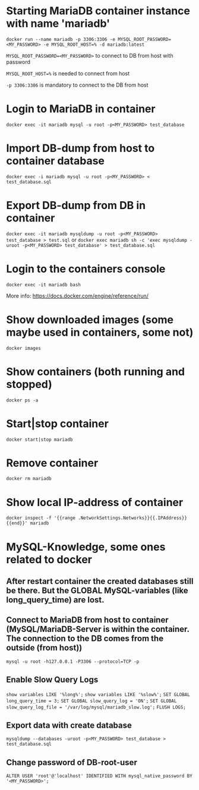 
# Starting MariaDB container instance with name 'mariadb'

```docker run --name mariadb -p 3306:3306 -e MYSQL_ROOT_PASSWORD=<MY_PASSWORD> -e MYSQL_ROOT_HOST=% -d mariadb:latest```

```MYSQL_ROOT_PASSWORD=<MY_PASSWORD>```
to connect to DB from host with password

```MYSQL_ROOT_HOST=%```
is needed to connect from host

```-p 3306:3306```
is mandatory to connect to the DB from host

# Login to MariaDB in container
```docker exec -it mariadb mysql -u root -p<MY_PASSWORD> test_database```


# Import DB-dump from host to container database
```docker exec -i mariadb mysql -u root -p<MY_PASSWORD> < test_database.sql```

# Export DB-dump from DB in container
```docker exec -it mariadb mysqldump -u root -p<MY_PASSWORD> test_database > test.sql```
or
```docker exec mariadb sh -c 'exec mysqldump -uroot -p<MY_PASSWORD> test_database' > test_database.sql```

# Login to the containers console
```docker exec -it mariadb bash```

More info: https://docs.docker.com/engine/reference/run/

# Show downloaded images (some maybe used in containers, some not)
```docker images```

# Show containers (both running and stopped)
```docker ps -a```

# Start|stop container
```docker start|stop mariadb```

# Remove container
```docker rm mariadb```

# Show local IP-address of container
```docker inspect -f '{{range .NetworkSettings.Networks}}{{.IPAddress}}{{end}}' mariadb```



# MySQL-Knowledge, some ones related to docker

## After restart container the created databases still be there. But the GLOBAL MySQL-variables (like long_query_time) are lost.

## Connect to MariaDB from host to container (MySQL/MariaDB-Server is within the container. The connection to the DB comes from the outside (from host))
```mysql -u root -h127.0.0.1 -P3306 --protocol=TCP -p```

## Enable Slow Query Logs
```show variables LIKE '%long%';```
```show variables LIKE '%slow%';```
```SET GLOBAL long_query_time = 3;```
```SET GLOBAL slow_query_log = 'ON';```
```SET GLOBAL slow_query_log_file = '/var/log/mysql/mariadb_slow.log';```
```FLUSH LOGS;```


## Export data with create database
```mysqldump --databases -uroot -p<MY_PASSWORD> test_database > test_database.sql```

## Change password of DB-root-user
```ALTER USER 'root'@'localhost' IDENTIFIED WITH mysql_native_password BY '<MY_PASSWORD>';```
